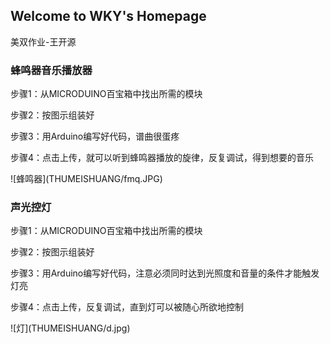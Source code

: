 ## Welcome to WKY's Homepage
美双作业-王开源
### 蜂鸣器音乐播放器

<p>步骤1：从MICRODUINO百宝箱中找出所需的模块</p>
<p>步骤2：按图示组装好</p>
<p>步骤3：用Arduino编写好代码，谱曲很蛋疼</p>
<p>步骤4：点击上传，就可以听到蜂鸣器播放的旋律，反复调试，得到想要的音乐</p>
<p>![蜂鸣器](THUMEISHUANG/fmq.JPG)</p>

### 声光控灯

<p>步骤1：从MICRODUINO百宝箱中找出所需的模块</p>
<p>步骤2：按图示组装好</p>
<p>步骤3：用Arduino编写好代码，注意必须同时达到光照度和音量的条件才能触发灯亮</p>
<p>步骤4：点击上传，反复调试，直到灯可以被随心所欲地控制</p>
<p>![灯](THUMEISHUANG/d.jpg)</p>

